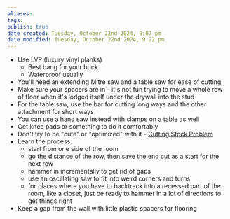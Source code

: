 ```yaml
---
aliases: 
tags: 
publish: true
date created: Tuesday, October 22nd 2024, 9:07 pm
date modified: Tuesday, October 22nd 2024, 9:22 pm
---
```


- Use LVP (luxury vinyl planks)
	- Best bang for your buck
	- Waterproof usually
- You'll need an extending Mitre saw and a table saw for ease of cutting
- Make sure your spacers are in - it's not fun trying to move a whole row of floor when it's lodged itself under the drywall into the stud
- For the table saw, use the bar for cutting long ways and the other attachment for short ways
- You can use a hand saw instead with clamps on a table as well
- Get knee pads or something to do it comfortably
- Don't try to be "cute" or "optimized" with it - [Cutting Stock Problem](../🕸️%20UNSTRUCTURED/Cutting%20Stock%20Problem.md)
- Learn the process:
	- start from one side of the room
	- go the distance of the row, then save the end cut as a start for the next row
	- hammer in incrementally to get rid of gaps
	- use an oscillating saw to fit into weird corners and turns
	- for places where you have to backtrack into a recessed part of the room, like a closet, just be ready to hammer in a lot of directions to get things right
- Keep a gap from the wall with little plastic spacers for flooring